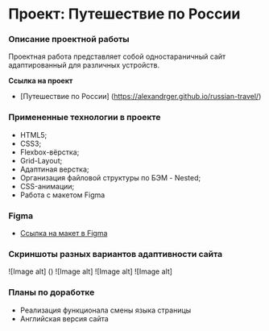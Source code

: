 # Проект: Путешествие по России

### Описание проектной работы

 Проектная работа представляет собой одностараничный сайт адаптированный для различных устройств. 

 **Ссылка на проект**

 * [Путешествие по России] (https://alexandrger.github.io/russian-travel/)

### Примененные технологии в проекте

* HTML5;
* CSS3;
* Flexbox-вёрстка;
* Grid-Layout;
* Адаптиная верстка;
* Организация файловой структуры по БЭМ - Nested;
* CSS-анимации;
* Работа с макетом Figma

### Figma

* [Ссылка на макет в Figma](https://www.figma.com/file/5S2WSbEFL6awjVWJ0NWL8Q/Sprint-3_-Russia-_-desktop-mobile?node-id=28503%3A0)


### Скриншоты разных вариантов адаптивности сайта

![Image alt] ()
![Image alt]
![Image alt]
![Image alt]

### Планы по доработке

* Реализация функционала смены языка страницы
* Английская версия сайта
